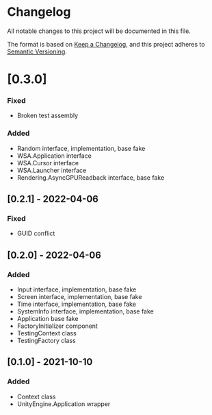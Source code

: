 # Changelog
All notable changes to this project will be documented in this file.

The format is based on [Keep a Changelog](https://keepachangelog.com/en/1.0.0/),
and this project adheres to [Semantic Versioning](https://semver.org/spec/v2.0.0.html).

# [0.3.0]
### Fixed
- Broken test assembly
### Added
- Random interface, implementation, base fake
- WSA.Application interface
- WSA.Cursor interface
- WSA.Launcher interface
- Rendering.AsyncGPUReadback interface, base fake

## [0.2.1] - 2022-04-06
### Fixed
- GUID conflict

## [0.2.0] - 2022-04-06
### Added
- Input interface, implementation, base fake
- Screen interface, implementation, base fake 
- Time interface, implementation, base fake
- SystemInfo interface, implementation, base fake
- Application base fake
- FactoryInitializer component
- TestingContext class
- TestingFactory class


## [0.1.0] - 2021-10-10
### Added
- Context class
- UnityEngine.Application wrapper